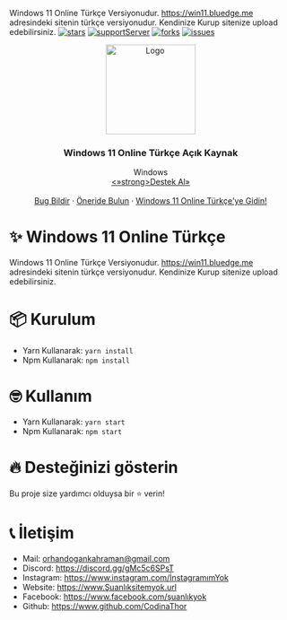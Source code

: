 Windows 11 Online Türkçe Versiyonudur.
https://win11.bluedge.me adresindeki sitenin türkçe versiyonudur.
Kendinize Kurup sitenize upload edebilirsiniz.
[![stars](https://img.shields.io/github/stars/CodinaThor/windows11-onlinetr?color=yellow&logo=github&style=for-the-badge)](https://github.com/CodinaThor/windows11-onlinetr)
[![supportServer](https://img.shields.io/discord/723554233240256613?color=7289DA&label=Support&logo=discord&style=for-the-badge)](https://discord.gg/gMc5c6SPsT)
[![forks](https://img.shields.io/github/forks/CodinaThor/windows11-onlinetr?color=green&logo=github&style=for-the-badge)](https://github.com/CodinaThor/windows11-onlinetr)
[![issues](https://img.shields.io/github/issues/CodinaThor/windows11-onlinetr?color=red&logo=github&style=for-the-badge)](https://github.com/CodinaThor/windows11-onlinetr)

<p align="center">
  <img src="icon.png" alt="Logo" width="160" height="160" />
  <h3 align="center">Windows 11 Online Türkçe Açık Kaynak </h3>

  <p align="center">
    Windows 
    <br />
    <a href="https://discord.gg/gMc5c6SPsT"><»strong>Destek Al»</strong></a>
    <br />
    <br />
    <a href="https://github.com/CodinaThor/CodinaThor/issues">Bug Bildir</a>
    ·
    <a href="https://github.com/CodinaThor/CodinaThor/issues">Öneride Bulun</a>
    ·
    <a href="https://windows11-onlinetr.herokuapp.com/">Windows 11 Online Türkçe'ye Gidin!</a>
  </p>
</p>

# ✨ Windows 11 Online Türkçe

Windows 11 Online Türkçe Versiyonudur.
https://win11.bluedge.me adresindeki sitenin türkçe versiyonudur.
Kendinize Kurup sitenize upload edebilirsiniz.

# 📦 Kurulum

-   Yarn Kullanarak: `yarn install `
-   Npm Kullanarak: `npm install`

# 🤓 Kullanım

-   Yarn Kullanarak: `yarn start `
-   Npm Kullanarak: `npm start `

# 🔥 Desteğinizi gösterin

Bu proje size yardımcı olduysa bir ⭐️ verin!

# 📞 İletişim

-   Mail: orhandogankahraman@gmail.com
-   Discord: https://discord.gg/gMc5c6SPsT
-   Instagram: https://www.instagram.com/İnstagramımYok 
-   Website: https://www.Şuanlıksitemyok.url
-   Facebook: https://www.facebook.com/şuanlıkyok
-   Github: https://www.github.com/CodinaThor
